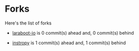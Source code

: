 # Forks

Here's the list of forks

- [laraboot-io](https:/laraboot-io}/vitraya-ramunong) is 0 commit(s) ahead and, 0 commit(s) behind
 
- [instropy](https:/instropy}/vitraya-ramunong) is 1 commit(s) ahead and, 1 commit(s) behind
 
